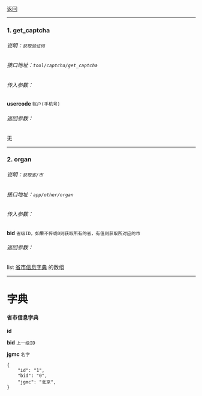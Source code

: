 [返回](main.md)


***

### 1. get_captcha

###### 说明：`获取验证码`

###### 接口地址：`tool/captcha/get_captcha`

###### 传入参数：

**usercode** `账户(手机号)` 

###### 返回参数：

无

***



### 2. organ

###### 说明：`获取省/市`

###### 接口地址：`app/other/organ`

###### 传入参数：

**bid** `省级ID，如果不传或0则获取所有的省，有值则获取所对应的市` 

###### 返回参数：

list [省市信息字典](#省市信息字典) 的数组

***






# 字典


#### **省市信息字典**

**id**         

**bid**        `上一级ID`

**jgmc**       `名字`


```
{
    "id": "1",
    "bid": "0",
    "jgmc": "北京",
}
```
